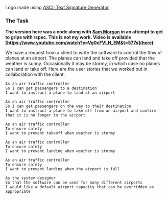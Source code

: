 <!-- 
                      __  __       _
                     |  \/  |     | |
          /L|0\      | \  / | __ _| | _____ _ __ ___
         /  |  \     | |\/| |/ _` | |/ / _ \ '__/ __|
        /       \    | |  | | (_| |   <  __/ |  \__ \
       /    |    \   |_|  |_|\__,_|_|\_\___|_|  |___/
      /           \
     /  __  | __   \         /\   (_)                     | |
    /  __/    \__   \       /  \   _ _ __ _ __   ___  _ __| |_
   /  /__   |  __\   \     / /\ \ | | '__| '_ \ / _ \| '__| __|
  /___________________\   / ____ \| | |  | |_) | (_) | |  | |_
 /           **|**         \ /_/    \_\_|_|  | .__/ \___/|_|   \__|
        **/   _|_   \**                      | |
/      **____/___\____**     \               | |
___________**[o0o]**___________              |_|
         _____ _           _ _
        / ____| |         | | |
       | |    | |__   __ _| | | ___ _ __   __ _  ___
       | |    | '_ \ / _` | | |/ _ \ '_ \ / _` |/ _ \
       | |____| | | | (_| | | |  __/ | | | (_| |  __/
        \_____|_| |_|\__,_|_|_|\___|_| |_|\__, |\___|
                                           __/ |
                                          |___/ -->

Logo made using [ASCII Text Signature Generator](https://www.kammerl.de/ascii/AsciiSignature.php)

### The Task

**The version here was a code along with [Sam Morgan](https://github.com/sjmog) in an attempt to get to grips with rspec. This is not my work.
Video is available [https://www.youtube.com/watch?v=Vg0cFVLH_EM&t=577s](here)**


We have a request from a client to write the software to control the flow of planes at an airport. The planes can land and take off provided that the weather is sunny. Occasionally it may be stormy, in which case no planes can land or take off.  Here are the user stories that we worked out in collaboration with the client:

```
As an air traffic controller
So I can get passengers to a destination
I want to instruct a plane to land at an airport

As an air traffic controller
So I can get passengers on the way to their destination
I want to instruct a plane to take off from an airport and confirm that it is no longer in the airport

As an air traffic controller
To ensure safety
I want to prevent takeoff when weather is stormy

As an air traffic controller
To ensure safety
I want to prevent landing when weather is stormy

As an air traffic controller
To ensure safety
I want to prevent landing when the airport is full

As the system designer
So that the software can be used for many different airports
I would like a default airport capacity that can be overridden as appropriate
```
